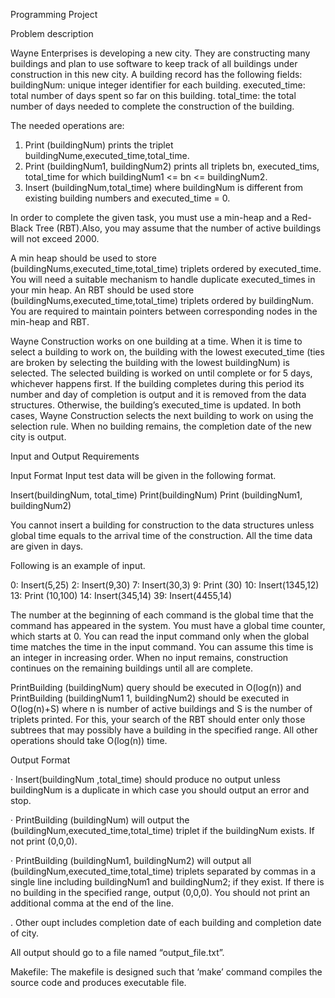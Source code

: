 
Programming Project
 
 
Problem description

Wayne Enterprises is developing a new city. They are constructing many buildings and plan to use software to keep track of all buildings under construction in this new city. A building record has the following fields:
buildingNum: unique integer identifier for each building.
executed_time: total number of days spent so far on this building.
total_time: the total number of days needed to complete the construction of the building.
 
The needed operations are:
1. Print (buildingNum) prints the triplet buildingNume,executed_time,total_time.
2. Print (buildingNum1, buildingNum2) prints all triplets bn, executed_tims, total_time for which buildingNum1 <= bn <= buildingNum2.
3. Insert (buildingNum,total_time) where buildingNum is different from existing building numbers and executed_time = 0.
 
In order to complete the given task, you must use a min-heap and a Red-Black Tree (RBT).Also, you may assume that the number of active buildings will not exceed 2000.
 
A min heap should be used to store (buildingNums,executed_time,total_time) triplets ordered by executed_time. You will need a suitable mechanism to handle duplicate executed_times in your min heap. An RBT should be used store (buildingNums,executed_time,total_time) triplets ordered by buildingNum. You are required to maintain pointers between corresponding nodes in the min-heap and RBT.
 
Wayne Construction works on one building at a time. When it is time to select a building to work on, the building with the lowest executed_time (ties are broken by selecting the building with the lowest buildingNum) is selected. The selected building is worked on until complete or for 5 days, whichever happens first. If the building completes during this period its number and day of completion is output and it is removed from the data structures. Otherwise, the building’s executed_time is updated. In both cases, Wayne Construction selects the next building to work on using the selection rule. When no building remains, the completion date of the new city is output.
 
 
 
Input and Output Requirements
 
Input Format
Input test data will be given in the following format.
 
Insert(buildingNum, total_time)
Print(buildingNum)
Print (buildingNum1, buildingNum2)
 
You cannot insert a building for construction to the data structures unless global time equals to the arrival time of the construction. All the time data are given in days.
 
Following is an example of input.
 
0: Insert(5,25)
2: Insert(9,30)
7: Insert(30,3)
9: Print (30)
10: Insert(1345,12)
13: Print (10,100)
14: Insert(345,14)
39: Insert(4455,14)
 
The number at the beginning of each command is the global time that the command has appeared in the system. You must have a global time counter, which starts at 0. You can read the input command only when the global time matches the time in the input command. You can assume this time is an integer in increasing order. When no input remains, construction continues on the remaining buildings until all are complete.
 
PrintBuilding (buildingNum) query should be executed in O(log(n)) and PrintBuilding (buildingNum1 1, buildingNum2) should be executed in O(log(n)+S) where n is number of active buildings and S is the number of triplets printed. For this, your search of the RBT should enter only those subtrees that may possibly have a building in the specified range. All other operations should take O(log(n)) time.
 
Output Format
 
· Insert(buildingNum ,total_time) should produce no output unless buildingNum is a duplicate in which case you should output an error and stop.
 
· PrintBuilding (buildingNum) will output the (buildingNum,executed_time,total_time) triplet if the buildingNum exists. If not print (0,0,0).
 
· PrintBuilding (buildingNum1, buildingNum2) will output all (buildingNum,executed_time,total_time) triplets separated by commas in a single line including buildingNum1 and buildingNum2; if they exist. If there is no building in the specified range, output (0,0,0). You should not print an additional comma at the end of the line.

. Other oupt includes completion date of each building and completion date of city.
 
All output should go to a file named “output_file.txt”.
 

Makefile: The makefile is designed such that ‘make’ command compiles the source code and produces executable file. 
 

